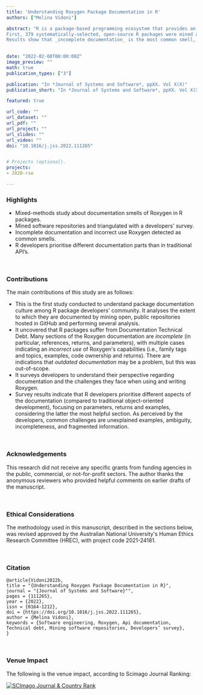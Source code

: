 ```yaml
---
title: 'Understanding Roxygen Package Documentation in R'
authors: ["Melina Vidoni"]

abstract: "R is a package-based programming ecosystem that provides an easy way to install third-party code, datasets, and examples. Thus, R developers rely heavily on the documentation of the packages they import to use them correctly and accurately. This documentation is often written using Roxygen, equivalent to Java's well-known Javadoc. This two-part study provides the first analysis in this area.
First, 379 systematically-selected, open-source R packages were mined and analysed to address the quality of their documentation in terms of presence, distribution, and completeness to identify potential sources of documentation debt of _technical debt_ that describes problems in the documentation. Second, a survey addressed how R package developers perceive documentation and face its challenges (with a response rate of 10.04%). 
Results show that _incomplete documentation_ is the most common smell, with several cases of _incorrect use_ of the Roxygen utilities. Unlike in traditional API documentation, developers do not focus on how behaviour is implemented but on common use cases and parameter documentation. Respondents considered the examples section the most useful, and commonly perceived challenges were unexplained examples, ambiguity, incompleteness and fragmented information."
  

date: "2022-02-08T00:00:00Z"
image_preview: ""
math: true
publication_types: ["3"]

publication: "In *Journal of Systems and Software*, ppXX. Vol X(X)"
publication_short: "In *Journal of Systems and Software*, ppXX. Vol X(X)"

featured: true

url_code: ""
url_dataset: ""
url_pdf: ""
url_project: ""
url_slides: ""
url_video: ""
doi: "10.1016/j.jss.2022.111265"


# Projects (optional).
projects:
- 2020-rse

---
```


### Highlights

- Mixed-methods study about documentation smells of Roxygen in R packages.
- Mined software repositories and triangulated with a developers' survey.
- Incomplete documentation and incorrect use Roxygen detected as common smells.
- R developers prioritise different documentation parts than in traditional API’s.



<br />



### Contributions

The main contributions of this study are as follows:

- This is the first study conducted to understand package documentation culture among R package developers' community. It analyses the extent to which they are documented by mining open, public repositories hosted in GitHub and performing several analysis.
- It uncovered that R packages suffer from Documentation Technical Debt. Many sections of the Roxygen documentation are _incomplete_ (in particular, references, returns, and parameters), with multiple cases indicating an _incorrect use_ of Roxygen's capabilities (i.e., family tags and topics, examples, code ownership and returns). There are indications that _outdated documentation_ may be a problem, but this was out-of-scope.
- It surveys developers to understand their perspective regarding documentation and the challenges they face when using and writing Roxygen. 
- Survey results indicate that R developers prioritise different aspects of the documentation (compared to traditional object-oriented development), focusing on parameters, returns and examples, considering the latter the most helpful section. As perceived by the developers, common challenges are unexplained examples, ambiguity, incompleteness, and fragmented information.



<br />


### Acknowledgements

This research did not receive any specific grants from funding agencies in the public, commercial, or not-for-profit sectors. The author thanks the anonymous reviewers who provided helpful comments on earlier drafts of the manuscript.


<br />


### Ethical Considerations

The methodology used in this manuscript, described in the sections below, was revised approved by the Australian National University's Human Ethics Research Committee (HREC), with project code 2021-24181.


<br />





### Citation

```
@article{Vidoni2022b,
title = "{Understanding Roxygen Package Documentation in R}",
journal = "{Journal of Systems and Software}"",
pages = {111265},
year = {2022},
issn = {0164-1212},
doi = {https://doi.org/10.1016/j.jss.2022.111265},
author = {Melina Vidoni},
keywords = {Software engineering, Roxygen, Api documentation, Technical debt, Mining software repositories, Developers’ survey},
}
```



<br />

### Venue Impact

The following is the venue impact, according to Scimago Journal Ranking:

<a href="https://www.scimagojr.com/journalsearch.php?q=19309&amp;tip=sid&amp;exact=no" title="SCImago Journal &amp; Country Rank"><img border="0" src="https://www.scimagojr.com/journal_img.php?id=19309" alt="SCImago Journal &amp; Country Rank"  /></a>
